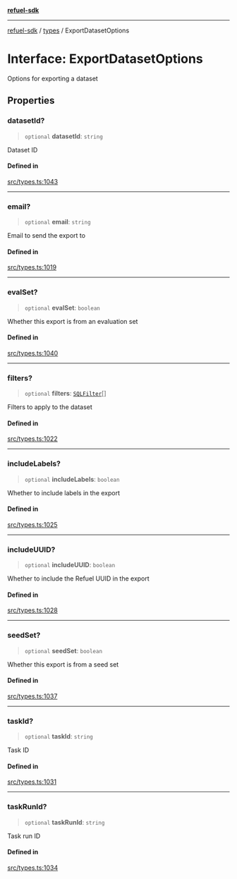 [**refuel-sdk**](../../README.md)

***

[refuel-sdk](../../modules.md) / [types](../README.md) / ExportDatasetOptions

# Interface: ExportDatasetOptions

Options for exporting a dataset

## Properties

### datasetId?

> `optional` **datasetId**: `string`

Dataset ID

#### Defined in

[src/types.ts:1043](https://github.com/refuel-ai/refuel-sdk/blob/d0bf0a37e69cf6e99e0c214ac03b050c5c5d48a2/src/types.ts#L1043)

***

### email?

> `optional` **email**: `string`

Email to send the export to

#### Defined in

[src/types.ts:1019](https://github.com/refuel-ai/refuel-sdk/blob/d0bf0a37e69cf6e99e0c214ac03b050c5c5d48a2/src/types.ts#L1019)

***

### evalSet?

> `optional` **evalSet**: `boolean`

Whether this export is from an evaluation set

#### Defined in

[src/types.ts:1040](https://github.com/refuel-ai/refuel-sdk/blob/d0bf0a37e69cf6e99e0c214ac03b050c5c5d48a2/src/types.ts#L1040)

***

### filters?

> `optional` **filters**: [`SQLFilter`](SQLFilter.md)[]

Filters to apply to the dataset

#### Defined in

[src/types.ts:1022](https://github.com/refuel-ai/refuel-sdk/blob/d0bf0a37e69cf6e99e0c214ac03b050c5c5d48a2/src/types.ts#L1022)

***

### includeLabels?

> `optional` **includeLabels**: `boolean`

Whether to include labels in the export

#### Defined in

[src/types.ts:1025](https://github.com/refuel-ai/refuel-sdk/blob/d0bf0a37e69cf6e99e0c214ac03b050c5c5d48a2/src/types.ts#L1025)

***

### includeUUID?

> `optional` **includeUUID**: `boolean`

Whether to include the Refuel UUID in the export

#### Defined in

[src/types.ts:1028](https://github.com/refuel-ai/refuel-sdk/blob/d0bf0a37e69cf6e99e0c214ac03b050c5c5d48a2/src/types.ts#L1028)

***

### seedSet?

> `optional` **seedSet**: `boolean`

Whether this export is from a seed set

#### Defined in

[src/types.ts:1037](https://github.com/refuel-ai/refuel-sdk/blob/d0bf0a37e69cf6e99e0c214ac03b050c5c5d48a2/src/types.ts#L1037)

***

### taskId?

> `optional` **taskId**: `string`

Task ID

#### Defined in

[src/types.ts:1031](https://github.com/refuel-ai/refuel-sdk/blob/d0bf0a37e69cf6e99e0c214ac03b050c5c5d48a2/src/types.ts#L1031)

***

### taskRunId?

> `optional` **taskRunId**: `string`

Task run ID

#### Defined in

[src/types.ts:1034](https://github.com/refuel-ai/refuel-sdk/blob/d0bf0a37e69cf6e99e0c214ac03b050c5c5d48a2/src/types.ts#L1034)
